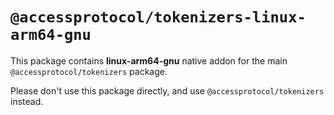 # `@accessprotocol/tokenizers-linux-arm64-gnu`

This package contains **linux-arm64-gnu** native addon for the main `@accessprotocol/tokenizers` package.

Please don't use this package directly, and use `@accessprotocol/tokenizers` instead.